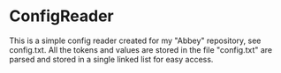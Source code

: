 # ConfigReader

This is a simple config reader created for my "Abbey" repository, see config.txt.
All the tokens and values are stored in the file "config.txt" are parsed and stored in a single linked list for easy access.
